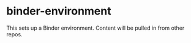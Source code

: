 # binder-environment

This sets up a Binder environment. Content will be pulled in from other repos.
